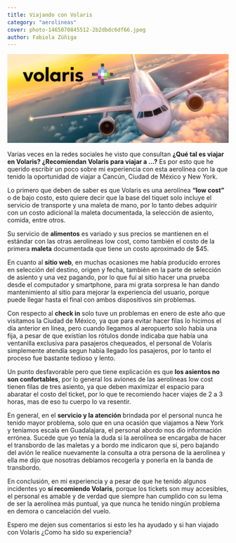 ```yaml
---
title: Viajando con Volaris
category: "aerolineas"
cover: photo-1465070845512-2b2dbdc6df66.jpeg
author: Fabiola Zúñiga
---
```


![avion](./photo-1465070845512-2b2dbdc6df66.jpeg)

Varias veces en la redes sociales he visto que consultan **¿Qué tal es viajar en Volaris? ¿Recomiendan Volaris para viajar a ...?**  Es por esto que he querido escribir un poco sobre mi experiencia con esta aerolínea con la que tenido la oportunidad de viajar a Cancún, Ciudad de México y New York.

Lo primero que deben de saber es que Volaris es una aerolínea **“low cost”**  o de bajo costo, esto quiere decir que la base del tiquet solo incluye el servicio de transporte y una maleta de mano, por lo tanto debes adquirir con un costo adicional la maleta documentada, la selección de asiento, comida, entre otros.

Su servicio de **alimentos** es variado y sus precios se mantienen en el estándar con las otras aerolíneas low cost, como también el costo de la primera **maleta** documentada que tiene un costo aproximado de $45.

En cuanto al **sitio web**, en muchas ocasiones me había producido errores en selección del destino, origen y fecha, también en la parte de selección de asiento y una vez pagando, por lo que fuí al sitio hacer una prueba desde el computador y smartphone, para mi grata sorpresa le han dando mantenimiento al sitio para mejorar la experiencia del usuario, porque puede llegar hasta el final con ambos dispositivos sin problemas.

Con respecto al **check in** solo tuve un problemas en enero de este año que visitamos la Ciudad de México, ya que  para evitar hacer filas lo hicimos el día anterior en línea, pero cuando llegamos al aeropuerto solo había una fija, a pesar de que existían los rótulos donde indicaba que había una ventanilla exclusiva para pasajeros chequeados, el personal de Volaris simplemente atendía segun habia llegado los pasajeros, por lo tanto el proceso fue bastante tedioso y lento.

Un punto desfavorable pero que tiene explicación es que **los asientos no son confortables**, por lo general los aviones de las aerolíneas  low cost  tienen filas de tres asiento, ya que deben maximizar el espacio para abaratar el costo del ticket, por lo que te recomiendo hacer viajes de 2 a 3 horas, mas de eso tu cuerpo lo va resentir.

En general, en el **servicio y la atención** brindada por el personal nunca he tenido mayor problema, solo que en una ocasión que viajamos a New York y teníamos escala en Guadalajara, el personal abordo nos dio información errónea. Sucede que yo tenía la duda si la aerolínea se encargaba de hacer el transbordo de las maletas y a bordo me indicaron que sí, pero bajando del avión le realice nuevamente la consulta a otra persona de la aerolínea y ella me dijo que nosotras debíamos recogerla y ponerla en la banda de transbordo.

En conclusión, en mi experiencia y a pesar de que he tenido algunos incidentes yo **sí recomiendo Volaris**, porque los tickets son muy accesibles, el personal es amable y de verdad que siempre han cumplido con su lema de ser la aerolínea más puntual, ya que nunca he tenido ningún problema en demora o cancelación del vuelo.

Espero me dejen sus comentarios si esto les ha ayudado y si han viajado con Volaris ¿Como ha sido su experiencia?
